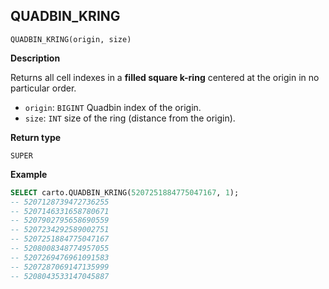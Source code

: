 ## QUADBIN_KRING

```sql:signature
QUADBIN_KRING(origin, size)
```

**Description**

Returns all cell indexes in a **filled square k-ring** centered at the origin in no particular order.

* `origin`: `BIGINT` Quadbin index of the origin.
* `size`: `INT` size of the ring (distance from the origin).

**Return type**

`SUPER`

**Example**

```sql
SELECT carto.QUADBIN_KRING(5207251884775047167, 1);
-- 5207128739472736255
-- 5207146331658780671
-- 5207902795658690559
-- 5207234292589002751
-- 5207251884775047167
-- 5208008348774957055
-- 5207269476961091583
-- 5207287069147135999
-- 5208043533147045887
```
